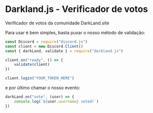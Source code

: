 # Darkland.js - Verificador de votos
Verificador de votos da comunidade DarkLand.site

Para usar é bem simples, basta puxar o nosso método de validação:
```js
const Discord = require("discord.js")
const client = new Discord.Client()
const { darkLand, validate } = require("darkland.js")

client.on("ready", () => {
    validate(client)
})

client.login("YOUR_TOKEN_HERE")
```

e por último chamar o nosso evento:
```js
darkLand.on("vote", (user) => {
    console.log(`${user.username} voted!`)
})
```
